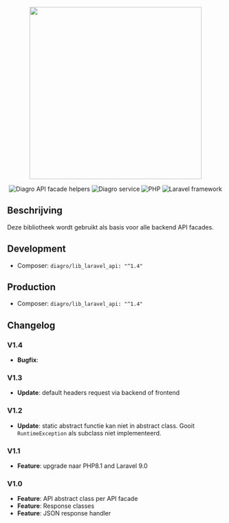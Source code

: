 <p align="center"><a href="https://www.diagro.be" target="_blank"><img src="https://diagro.be/assets/img/diagro-logo.svg" width="400"></a></p>

<p align="center">
<img src="https://img.shields.io/badge/project-lib_laravel_api-yellowgreen" alt="Diagro API facade helpers">
<img src="https://img.shields.io/badge/type-library-informational" alt="Diagro service">
<img src="https://img.shields.io/badge/php-8.1-blueviolet" alt="PHP">
<img src="https://img.shields.io/badge/laravel-9.0-red" alt="Laravel framework">
</p>

## Beschrijving

Deze bibliotheek wordt gebruikt als basis voor alle backend API facades. 

## Development

* Composer: `diagro/lib_laravel_api: "^1.4"`

## Production

* Composer: `diagro/lib_laravel_api: "^1.4"`

## Changelog

### V1.4
* **Bugfix**: 

### V1.3
* **Update**: default headers request via backend of frontend

### V1.2
* **Update**: static abstract functie kan niet in abstract class. Gooit `RuntimeException` als subclass niet implementeerd.

### V1.1
* **Feature**: upgrade naar PHP8.1 and Laravel 9.0

### V1.0

* **Feature**: API abstract class per API facade
* **Feature**: Response classes
* **Feature**: JSON response handler
